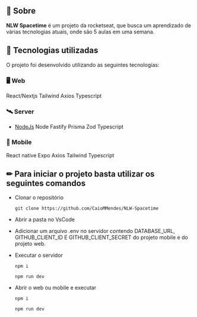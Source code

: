 ## 📌 Sobre

**NLW Spacetime** é um projeto da rocketseat, que busca um aprendizado de várias tecnologias atuais, onde são 5 aulas em uma semana.

## 🚀 Tecnologias utilizadas

O projeto foi desenvolvido utilizando as seguintes tecnologias:

### 🖥 Web

React/Nextjs
Tailwind
Axios
Typescript

### 🛰️ Server

- [NodeJs](https://nodejs.org/en/docs)
Node
Fastify
Prisma
Zod
Typescript

### 📱 Mobile

React native
Expo
Axios
Tailwind
Typescript

## ✏ Para iniciar o projeto basta utilizar os seguintes comandos

- Clonar o repositório

    <pre><code>git clone https://github.com/CaioMMendes/NLW-Spacetime</code></pre>

- Abrir a pasta no VsCode
- Adicionar um arquivo .env no servidor contendo DATABASE_URL, GITHUB_CLIENT_ID E GITHUB_CLIENT_SECRET do projeto mobile e do projeto web.
  
- Executar o servidor
    <pre><code>npm i</code></pre>
    <pre><code>npm run dev </code></pre>
- Abrir o web ou mobile e executar
    <pre><code>npm i</code></pre>
    <pre><code>npm run dev </code></pre>
